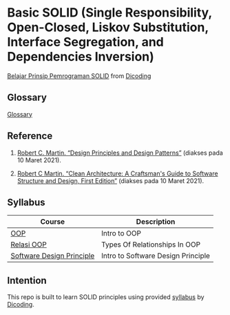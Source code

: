 # Basic SOLID (Single Responsibility, Open-Closed, Liskov Substitution, Interface Segregation, and Dependencies Inversion)

[Belajar Prinsip Pemrograman SOLID](https://www.dicoding.com/academies/169) from [Dicoding](https://www.dicoding.com/users/787116)

## Glossary

[Glossary](https://github.com/fadhilhaka/Basic-SOLID/tree/main/glossary)

## Reference

1. [Robert C. Martin. “Design Principles and Design Patterns”](http://www.cvc.uab.es/shared/teach/a21291/temes/object_oriented_design/materials_adicionals/principles_and_patterns.pdf) (diakses pada 10 Maret 2021). 

2. [Robert C Martin. “Clean Architecture: A Craftsman's Guide to Software Structure and Design, First Edition”](https://learning.oreilly.com/library/view/clean-architecture-a/9780134494272/) (diakses pada 10 Maret 2021).

## Syllabus

| Course | Description |
|--------|-------------|
| [OOP](https://github.com/fadhilhaka/Basic-SOLID/tree/main/OOP) | Intro to OOP |
| [Relasi OOP](https://github.com/fadhilhaka/Basic-SOLID/tree/main/relasi-OOP) | Types Of Relationships In OOP |
| [Software Design Principle](https://github.com/fadhilhaka/Basic-SOLID/tree/main/software-design-principle) | Intro to Software Design Principle |

## Intention

This repo is built to learn SOLID principles using provided [syllabus](https://www.dicoding.com/academies/169/tutorials) by [Dicoding](https://www.dicoding.com/users/787116).